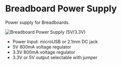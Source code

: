 # Breadboard Power Supply
Power supply for Breadboards.

![Breadboard Power Supply (5V/3.3V)](https://github.com/watterott/Breadboard-Power-Supply/raw/master/hardware/BreadBoard-Power-Supply_v10.jpg)

* Power Input: microUSB or 2.1mm DC jack
* 5V 800mA voltage regulator
* 3.3V 800mA voltage regulator
* 3.3V or 5V output selectable with jumper
